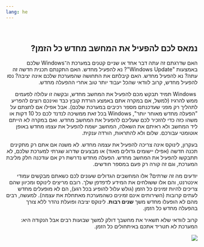 ```yaml
---
lang: he
---
```



<div id="corps" class="rtl" dir="rtl">

‏<h2>נמאס לכם להפעיל את המחשב מחדש כל הזמן?</h2>

‏האם שדרגתם זה עתה דבר אחד או שניים קטנים במערכת ה־Windows שלכם באמצעות "Windows Update"? נא להפעיל מחדש.
האם התקנתם תכנית חדשה זה עתה? נא להפעיל מחדש. האם קיבלתם את התחושה שהמערכת שלכם אינה יציבה? נסו להפעיל מחדש, קרוב לוודאי שהכל יעבוד יותר טוב אחרי ההפעלה מחדש.

‏ Windows 
תמיד תבקש מכם להפעיל את המחשב מחדש, ובקשה זו עלולה לפעמים ממש להרגיז (למשל, אם במקרה אתם באמצע הורדת קובץ כבד ואינכם רוצים להפריע לתהליך רק מפני שעדכנתם מספר רכיבים במערכת שלכם).
אבל אפילו אם לחצתם על "הפעלה מחדש מאוחר יותר", Windows בכל זאת ממשיכה לנדנד לכם כל 10 דקות או משהו כזה כדי להזכיר לכם שעליכם להפעיל את המחשב מחדש. ואם במקרה לא הייתם ליד המחשב ולא ראיתם את השאלה, המחשב ישמח להפעיל את עצמו מחדש באופן אוטומטי עבורכם.  שלום ולא להתראות, הורדה ענקית.

בעקרון, לינוקס אינה צריכה להפעיל את עצמה מחדש.
לא משנה אם אתם רק מתקינים תכנה חדשה (אפילו יישומים גדולים מאוד) או מבצעים שדרוג שגרתי למערכת שלכם, לא תתבקשו להפעיל את המחשב מחדש.
הפעלה מחדש נדרשת רק אם עודכנה חלק מליבת המערכת, וגם זה קורה רק פעם במספר חודשים.

יודעים מה זה שרתים?
אלו המחשבים הגדולים שעונים לכם כשאתם מבקשים עמודי אינטרנט, והם אלו ששולחים את המידע לדפדפן שלך.
רובם מריצים לינוקס ומכיוון שהם צריכים להיות זמינים כל הזמן (גולש עלול להופיע בכל רגע), הם לא מופעלים מחדש לעתים קרובות (השירותים אינם זמינים כשהמערכת מאתחלת את עצמה).
 למעשה, רבים מהם לא הופעלו מחדש משך <b>שנים רבות</b>.
לינוקס יציבה ופועלת נהדר ללא צורך בהפעלה מחדש כל הזמן.

קרוב לוודאי שלא תשאיר את מחשבך דולק למשך שבועות רבים אבל הנקודה היא:
המערכת לא תטריד אתכם באיתחולים כל הזמן.

<img src="Images/reboot_all_the_time_thumb.png" />





